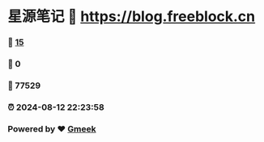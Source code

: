# 星源笔记 :link: https://blog.freeblock.cn 
### :page_facing_up: [15](https://blog.freeblock.cn/tag.html) 
### :speech_balloon: 0 
### :hibiscus: 77529 
### :alarm_clock: 2024-08-12 22:23:58 
### Powered by :heart: [Gmeek](https://github.com/Meekdai/Gmeek)
